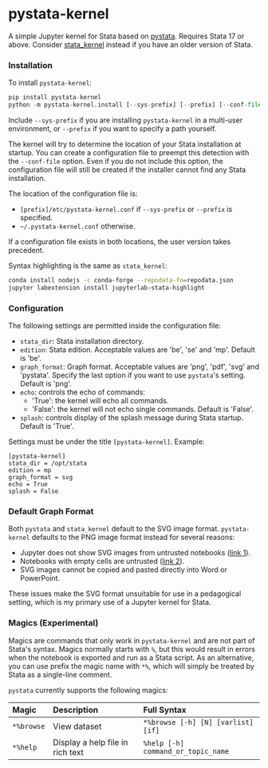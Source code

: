 # pystata-kernel

A simple Jupyter kernel for Stata based on [pystata](https://www.stata.com/python/pystata/). 
Requires Stata 17 or above.
Consider [stata_kernel](https://github.com/kylebarron/stata_kernel) instead if you have an 
older version of Stata. 

### Installation
To install `pystata-kernel`:

```python
pip install pystata-kernel
python -m pystata-kernel.install [--sys-prefix] [--prefix] [--conf-file]
```

Include `--sys-prefix` if you are installing `pystata-kernel` in a multi-user environment,
or `--prefix` if you want to specify a path yourself.

The kernel will try to determine the location of your Stata installation at startup. 
You can create a configuration file to preempt this detection with the `--conf-file` option.
Even if you do not include this option, the configuration file will still be created if the 
installer cannot find any Stata installation.

The location of the configuration file is:

- `[prefix]/etc/pystata-kernel.conf` if `--sys-prefix` or `--prefix` is specified.
-  `~/.pystata-kernel.conf` otherwise.

If a configuration file exists in both locations, the user version takes precedent. 

Syntax highlighting is the same as `stata_kernel`:

```sh
conda install nodejs -c conda-forge --repodata-fn=repodata.json
jupyter labextension install jupyterlab-stata-highlight
```

### Configuration

The following settings are permitted inside the configuration file:

- `stata_dir`: Stata installation directory.
- `edition`: Stata edition. Acceptable values are 'be', 'se' and 'mp'.
    Default is 'be'.
- `graph_format`: Graph format. Acceptable values are 'png', 'pdf', 'svg' and 'pystata'.
    Specify the last option if you want to use `pystata`'s setting. Default is 'png'. 
- `echo`: controls the echo of commands:
    - 'True': the kernel will echo all commands. 
    - 'False': the kernel will not echo single commands. 
    Default is 'False'.
- `splash`: controls display of the splash message during Stata startup. Default is 'True'.

Settings must be under the title `[pystata-kernel]`. Example:

```
[pystata-kernel]
stata_dir = /opt/stata
edition = mp
graph_format = svg
echo = True
splash = False
```

### Default Graph Format

Both `pystata` and `stata_kernel` default to the SVG image format. 
`pystata-kernel` defaults to the PNG image format instead for several reasons:

- Jupyter does not show SVG images from untrusted notebooks ([link 1](https://stackoverflow.com/questions/68398033/svg-figures-hidden-in-jupyterlab-after-some-time)).
- Notebooks with empty cells are untrusted ([link 2](https://github.com/jupyterlab/jupyterlab/issues/9765)).
- SVG images cannot be copied and pasted directly into Word or PowerPoint.

These issues make the SVG format unsuitable for use in a pedagogical setting, 
which is my primary use of a Jupyter kernel for Stata. 

### Magics (Experimental)

Magics are commands that only work in `pystata-kernel` and are not part of 
Stata's syntax. 
Magics normally starts with `%`, but this would result in errors when the notebook
is exported and run as a Stata script. As an alternative, you can use prefix the 
magic name with `*%`, which will simply be treated by Stata as a single-line comment.

`pystata` currently supports the following magics:

| Magic | Description | Full Syntax |
| :-- | :-- | :-- |
| `*%browse` | View dataset | `*%browse [-h] [N] [varlist] [if]` |
| `*%help` | Display a help file in rich text| `%help [-h] command_or_topic_name` |